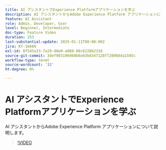 ```yaml
---
title: AI アシスタントでExperience Platformアプリケーションを学ぶ
description: AI アシスタントからAdobe Experience Platform アプリケーションについて説明します。
feature: AI Assistant
role: Admin, Developer, User
level: Beginner, Intermediate
doc-type: Feature Video
duration: 253
last-substantial-update: 2025-01-11T00:00:00Z
jira: KT-16669
exl-id: 8f545a33-7a29-40e0-a088-98c6228b233d
source-git-commit: 3def983190d60b0a93b8347128f720968da1585c
workflow-type: tm+mt
source-wordcount: '32'
ht-degree: 0%

---
```



# AI アシスタントでExperience Platformアプリケーションを学ぶ

AI アシスタントからAdobe Experience Platform アプリケーションについて説明します。

>[!VIDEO](https://video.tv.adobe.com/v/3441024/?learn=on&enablevpops)
